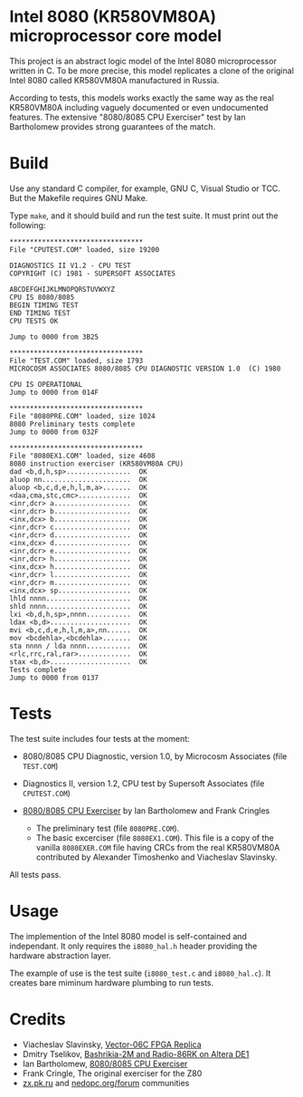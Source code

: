 Intel 8080 (KR580VM80A) microprocessor core model
=================================================

This project is an abstract logic model of the Intel 8080 microprocessor
written in C. To be more precise, this model replicates a clone of the original
Intel 8080 called KR580VM80A manufactured in Russia.

According to tests, this models works exactly the same way as the real
KR580VM80A including vaguely documented or even undocumented features.
The extensive "8080/8085 CPU Exerciser" test by Ian Bartholomew provides
strong guarantees of the match.


Build
=====

Use any standard C compiler, for example, GNU C, Visual Studio or TCC. But
the Makefile requires GNU Make.

Type `make`, and it should build and run the test suite. It must print out
the following:

    *********************************
    File "CPUTEST.COM" loaded, size 19200

    DIAGNOSTICS II V1.2 - CPU TEST
    COPYRIGHT (C) 1981 - SUPERSOFT ASSOCIATES

    ABCDEFGHIJKLMNOPQRSTUVWXYZ
    CPU IS 8080/8085
    BEGIN TIMING TEST
    END TIMING TEST
    CPU TESTS OK

    Jump to 0000 from 3B25

    *********************************
    File "TEST.COM" loaded, size 1793
    MICROCOSM ASSOCIATES 8080/8085 CPU DIAGNOSTIC VERSION 1.0  (C) 1980

    CPU IS OPERATIONAL
    Jump to 0000 from 014F

    *********************************
    File "8080PRE.COM" loaded, size 1024
    8080 Preliminary tests complete
    Jump to 0000 from 032F

    *********************************
    File "8080EX1.COM" loaded, size 4608
    8080 instruction exerciser (KR580VM80A CPU)
    dad <b,d,h,sp>................  OK
    aluop nn......................  OK
    aluop <b,c,d,e,h,l,m,a>.......  OK
    <daa,cma,stc,cmc>.............  OK
    <inr,dcr> a...................  OK
    <inr,dcr> b...................  OK
    <inx,dcx> b...................  OK
    <inr,dcr> c...................  OK
    <inr,dcr> d...................  OK
    <inx,dcx> d...................  OK
    <inr,dcr> e...................  OK
    <inr,dcr> h...................  OK
    <inx,dcx> h...................  OK
    <inr,dcr> l...................  OK
    <inr,dcr> m...................  OK
    <inx,dcx> sp..................  OK
    lhld nnnn.....................  OK
    shld nnnn.....................  OK
    lxi <b,d,h,sp>,nnnn...........  OK
    ldax <b,d>....................  OK
    mvi <b,c,d,e,h,l,m,a>,nn......  OK
    mov <bcdehla>,<bcdehla>.......  OK
    sta nnnn / lda nnnn...........  OK
    <rlc,rrc,ral,rar>.............  OK
    stax <b,d>....................  OK
    Tests complete
    Jump to 0000 from 0137


Tests
=====

The test suite includes four tests at the moment:

* 8080/8085 CPU Diagnostic, version 1.0, by Microcosm Associates (file 
  `TEST.COM`)

* Diagnostics II, version 1.2, CPU test by Supersoft Associates (file 
  `CPUTEST.COM`)

* [8080/8085 CPU Exerciser][] by Ian Bartholomew and Frank Cringles

  - The preliminary test (file `8080PRE.COM`).
  - The basic excerciser (file `8080EX1.COM`). This file is a copy of the
    vanilla `8080EXER.COM` file having CRCs from the real KR580VM80A 
    contributed by Alexander Timoshenko and Viacheslav Slavinsky.

[8080/8085 CPU Exerciser]: http://www.idb.me.uk/sunhillow/8080.html

All tests pass.


Usage
=====

The implemention of the Intel 8080 model is self-contained and independant.
It only requires the `i8080_hal.h` header providing the hardware abstraction
layer.

The example of use is the test suite (`i8080_test.c` and `i8080_hal.c`).
It creates bare miminum hardware plumbing to run tests.


Credits
=======

* Viacheslav Slavinsky, [Vector-06C FPGA Replica][]
* Dmitry Tselikov, [Bashrikia-2M and Radio-86RK on Altera DE1][]
* Ian Bartholomew, [8080/8085 CPU Exerciser][]
* Frank Cringle, The original exerciser for the Z80
* [zx.pk.ru][] and [nedopc.org/forum][] communities

[Vector-06C FPGA Replica]: http://code.google.com/p/vector06cc/
[Bashrikia-2M and Radio-86RK on Altera DE1]: http://bashkiria-2m.narod.ru/fpga.html
[8080/8085 CPU Exerciser]: http://www.idb.me.uk/sunhillow/8080.html
[zx.pk.ru]: http://zx.pk.ru
[nedopc.org/forum]: http://nedopc.org/forum

